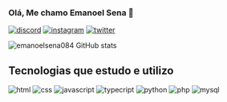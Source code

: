### Olá, Me chamo Emanoel Sena 👋
[![discord](https://img.shields.io/badge/Discord-7289DA?style=for-the-badge&logo=discord&logoColor=white)](https://discord.com/channels/emanoelsena084)
[![instagram](https://img.shields.io/badge/Instagram-E4405F?style=for-the-badge&logo=instagram&logoColor=white)](https://www.instagram.com/emanoelsena084/)
[![twitter](https://img.shields.io/badge/Twitter-1DA1F2?style=for-the-badge&logo=twitter&logoColor=white)](https://twitter.com/emanoelsena084)

![emanoelsena084 GitHub stats](https://github-readme-stats.vercel.app/api?username=emanoelsena84&show_icons=true&theme=radical)

## Tecnologias que estudo e utilizo
![html](https://img.shields.io/badge/HTML5-E34F26?style=for-the-badge&logo=html5&logoColor=white)
![css](https://img.shields.io/badge/CSS3-1572B6?style=for-the-badge&logo=css3&logoColor=white)
![javascript](https://img.shields.io/badge/JavaScript-F7DF1E?style=for-the-badge&logo=javascript&logoColor=black)
![typecript](https://img.shields.io/badge/TypeScript-007ACC?style=for-the-badge&logo=typescript&logoColor=white)
![python](https://img.shields.io/badge/Python-FFD43B?style=for-the-badge&logo=python&logoColor=blue)
![php](https://img.shields.io/badge/PHP-777BB4?style=for-the-badge&logo=php&logoColor=white)
![mysql](https://img.shields.io/badge/MySQL-005C84?style=for-the-badge&logo=mysql&logoColor=white)
